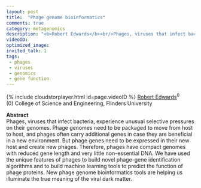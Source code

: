 ```yaml
---
layout: post
title:  "Phage genome bioinformatics"
comments: true
category: metagenomics
description: "<b>Robert Edwards</b><br/>Phages, viruses that infect bacteria, experience u..."
videoID: 
optimized_image: 
invited_talk: 1
tags:
 - phages
 - viruses
 - genomics
 - gene function
---
```

{% include cloudstorplayer.html id=page.videoID %}
<u>Robert Edwards</u><sup>0</sup><br/>
\(0\) College of Science and Engineering, Flinders University


<b>Abstract</b><br/>
Phages, viruses that infect bacteria, experience unusual selective pressures on their genomes. Phage genomes need to be packaged to move from host to host, and phages often carry additional genes in case they are beneficial in a new environment. But phage genes need to be expressed in their new host and create new phages. Therefore, phages have compact genomes with reduced gene length and very little non-essential DNA. We have used the unique features of phages to build novel phage-gene identification algorithms and to build machine learning tools to predict the function of phage proteins. New phage genome bioinformatics tools are helping us illuminate the true meaning of the viral dark matter.
